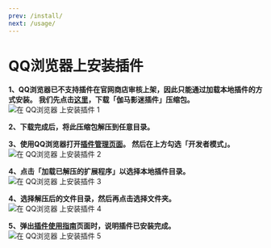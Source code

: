 ```yaml
---
prev: /install/
next: /usage/
---
```


# QQ浏览器上安装插件

**1、QQ浏览器已不支持插件在官网商店审核上架，因此只能通过加载本地插件的方式安装。**
**我们先点击[这里](https://share.weiyun.com/rWXs6Evl)，下载「伽马影迷插件」压缩包。**
![在 QQ浏览器 上安装插件 1](/assets/install.qqbrowser.1.png)

**2、下载完成后，将此压缩包解压到任意目录。**

**3、使用QQ浏览器打开[插件管理页面](qqbrowser://extensions/manage)。**
**然后在上方勾选「开发者模式」。**
![在 QQ浏览器 上安装插件 2](/assets/install.qqbrowser.2.png)

**4、点击「加载已解压的扩展程序」以选择本地插件目录。**
![在 QQ浏览器 上安装插件 3](/assets/install.qqbrowser.3.png)

**4、选择解压后的文件目录，然后再点击选择文件夹。**
![在 QQ浏览器 上安装插件 4](/assets/install.qqbrowser.4.png)

**5、弹出[插件使用指南](https://v2.ext.ggt1024.com/usage/)页面时，说明插件已安装完成。**
![在 QQ浏览器 上安装插件 5](/assets/install.qqbrowser.5.png)
